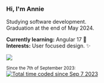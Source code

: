 ### Hi, I'm Annie
Studying software development.  
Graduation at the end of May 2024.  
  
**Currently learning:** Angular 17 🌱  
**Interests:** User focused design. ✨

  <a href="https://github.com/AnnieOhlen/github-readme-stats">
    <img src="https://github-readme-stats.vercel.app/api/top-langs/?username=AnnieOhlen&layout=compact&langs_count=10&theme=cobalt" />
  </a>

<sub>Since the 7th of September 2023:</sub><br>
  <a href="https://wakatime.com/@84682b8b-d1c0-4551-969b-54e94c42980e">
    <img src="https://wakatime.com/badge/user/84682b8b-d1c0-4551-969b-54e94c42980e.svg" alt="Total time coded since Sep 7 2023" />
  </a>
  

